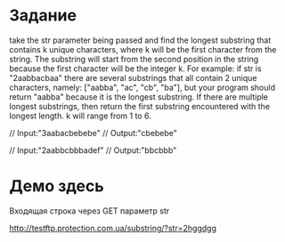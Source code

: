 # Задание 

 take the str parameter being passed and find the longest substring
 that contains k unique characters, where k will be the first character from the string.
 The substring will start from the second position in the string because
 the first character will be the integer k. For example: if str is "2aabbacbaa"
 there are several substrings that all contain 2 unique characters,
 namely: ["aabba", "ac", "cb", "ba"], but your program should return "aabba"
 because it is the longest substring. If there are multiple longest substrings,
 then return the first substring encountered with the longest length.
 k will range from 1 to 6.

// Input:"3aabacbebebe"
// Output:"cbebebe"

// Input:"2aabbcbbbadef"
// Output:"bbcbbb"


# Демо здесь
Входящая строка через GET параметр str

http://testftp.protection.com.ua/substring/?str=2hggdgg



